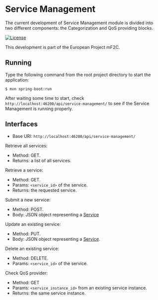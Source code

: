 # Service Management
The current development of Service Management module is divided into two different components: the Categorization and QoS providing blocks.

[![License](https://img.shields.io/badge/License-Apache%202.0-blue.svg)](https://opensource.org/licenses/Apache-2.0)

This development is part of the European Project mF2C.

## Running

Type the following command from the root project directory to start the application:

```
$ mvn spring-boot:run
```

After waiting some time to start, check `http://localhost:46200/api/service-management/` to see if the Service Management is running properly. 


## Interfaces

-	Base URI: `http://localhost:46200/api/service-management/`

Retrieve all services: 
-	Method: GET.
-   Returns: a list of all services.

Retrieve a service: 
-	Method: GET.
-   Params: `<service_id>` of the service.
-   Returns: the requested service.

Submit a new service: 
-	Method: POST.
-   Body: JSON object representing a [Service](https://github.com/mF2C/cimi/tree/master/_demo)

Update an existing service: 
-	Method: PUT.
-   Body: JSON object representing a [Service](https://github.com/mF2C/cimi/tree/master/_demo).

Delete an existing service: 
-	Method: DELETE.
-   Params: `<service_id>` of the service.

Check QoS provider:
-	Method: GET
-   Params: `<service_instance_id>` from an existing service instance.
-   Returns: the same service instance.